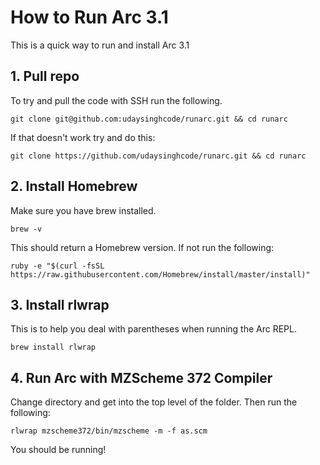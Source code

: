 # How to Run Arc 3.1

This is a quick way to run and install Arc 3.1

## 1. Pull repo

To try and pull the code with SSH run the following.

```Shell
git clone git@github.com:udaysinghcode/runarc.git && cd runarc
```
If that doesn't work try and do this:

```Shell
git clone https://github.com/udaysinghcode/runarc.git && cd runarc
```

## 2. Install Homebrew

Make sure you have brew installed. 

```Shell
brew -v
```

This should return a Homebrew version. If not run the following:

```Shell
ruby -e "$(curl -fsSL https://raw.githubusercontent.com/Homebrew/install/master/install)"
```

## 3. Install rlwrap

This is to help you deal with parentheses when running the Arc REPL.

```Shell
brew install rlwrap
```

## 4. Run Arc with MZScheme 372 Compiler

Change directory and get into the top level of the folder.
Then run the following:
```Shell
rlwrap mzscheme372/bin/mzscheme -m -f as.scm  
```

You should be running!
